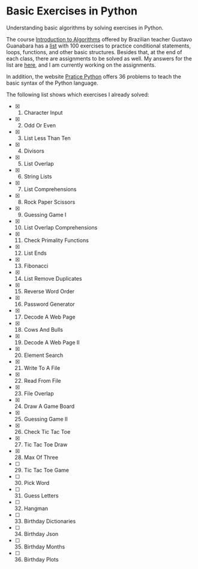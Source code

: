 # Basic Exercises in Python

 Understanding basic algorithms by solving exercises in Python. 

 The course [Introduction to Algorithms](https://www.cursoemvideo.com/course/curso-de-algoritmo/) offered by Brazilian teacher Gustavo Guanabara has a [list](https://www.cursoemvideo.com/wp-content/uploads/2019/08/exercicios-algoritmos.pdf ) with 100 exercises to practice conditional statements, loops, functions, and other basic structures. Besides that, at the end of each class, there are assignments to be solved as well. My answers for the list are [here](https://github.com/jaquelinegondim/Basic-Exercises-in-Python/tree/main/100-Exercises-Guanabara), and I am currently working on the assignments.

 In addition, the website [Pratice Python](https://www.practicepython.org/) offers 36 problems to teach the basic syntax of the Python language.

 The following list shows which exercises I already solved:

- [x] 1. Character Input 
- [x] 2. Odd Or Even 
- [x] 3. List Less Than Ten
- [x] 4. Divisors  
- [x] 5. List Overlap
- [x] 6. String Lists
- [x] 7. List Comprehensions
- [x] 8. Rock Paper Scissors  
- [x] 9. Guessing Game I   
- [x] 10. List Overlap Comprehensions   
- [x] 11. Check Primality Functions 
- [x] 12. List Ends 
- [x] 13. Fibonacci
- [x] 14. List Remove Duplicates  
- [x] 15. Reverse Word Order  
- [x] 16. Password Generator 
- [x] 17. Decode A Web Page 
- [x] 18. Cows And Bulls   
- [x] 19. Decode A Web Page II 
- [x] 20. Element Search 
- [x] 21. Write To A File 
- [x] 22. Read From File   
- [x] 23. File Overlap  
- [x] 24. Draw A Game Board   
- [x] 25. Guessing Game II   
- [x] 26. Check Tic Tac Toe   
- [x] 27. Tic Tac Toe Draw   
- [x] 28. Max Of Three 
- [ ] 29. Tic Tac Toe Game   
- [ ] 30. Pick Word    
- [ ] 31. Guess Letters    
- [ ] 32. Hangman  
- [ ] 33. Birthday Dictionaries 
- [ ] 34. Birthday Json    
- [ ] 35. Birthday Months     
- [ ] 36. Birthday Plots     


